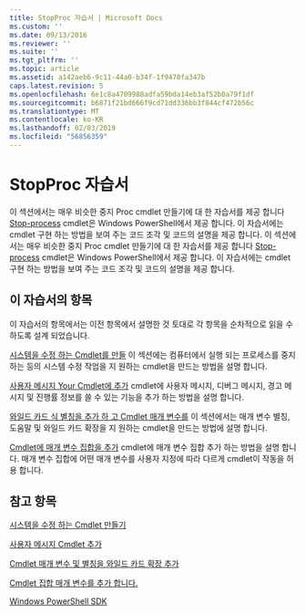 ```yaml
---
title: StopProc 자습서 | Microsoft Docs
ms.custom: ''
ms.date: 09/13/2016
ms.reviewer: ''
ms.suite: ''
ms.tgt_pltfrm: ''
ms.topic: article
ms.assetid: a142aeb6-9c11-44a0-b34f-1f9470fa347b
caps.latest.revision: 5
ms.openlocfilehash: 6e1c8a4709988adfa59bda14eb3af52b0a79f1df
ms.sourcegitcommit: b6871f21bd666f9cd71dd336bb3f844cf472b56c
ms.translationtype: MT
ms.contentlocale: ko-KR
ms.lasthandoff: 02/03/2019
ms.locfileid: "56856359"
---
```

# <a name="stopproc-tutorial"></a>StopProc 자습서

이 섹션에서는 매우 비슷한 중지 Proc cmdlet 만들기에 대 한 자습서를 제공 합니다 [Stop-process](/powershell/module/Microsoft.PowerShell.Management/Stop-Process) cmdlet은 Windows PowerShell에서 제공 합니다. 이 자습서에는 cmdlet 구현 하는 방법을 보여 주는 코드 조각 및 코드의 설명을 제공 합니다.
이 섹션에서는 매우 비슷한 중지 Proc cmdlet 만들기에 대 한 자습서를 제공 합니다 [Stop-process](/powershell/module/Microsoft.PowerShell.Management/Stop-Process) cmdlet은 Windows PowerShell에서 제공 합니다. 이 자습서에는 cmdlet 구현 하는 방법을 보여 주는 코드 조각 및 코드의 설명을 제공 합니다.

## <a name="topics-in-this-tutorial"></a>이 자습서의 항목

이 자습서의 항목에서는 이전 항목에서 설명한 것 토대로 각 항목을 순차적으로 읽을 수 하도록 설계 되었습니다.

[시스템을 수정 하는 Cmdlet를 만들](./creating-a-cmdlet-that-modifies-the-system.md) 이 섹션에는 컴퓨터에서 실행 되는 프로세스를 중지 하는 등의 시스템 수정 작업을 지 원하는 cmdlet을 만드는 방법을 설명 합니다.

[사용자 메시지 Your Cmdlet에 추가](./adding-user-messages-to-your-cmdlet.md) cmdlet에 사용자 메시지, 디버그 메시지, 경고 메시지 및 진행률 정보를 쓸 수 있는 기능을 추가 하는 방법을 설명 합니다.

[와일드 카드 식 별칭을 추가 하 고 Cmdlet 매개 변수를](./adding-aliases-wildcard-expansion-and-help-to-cmdlet-parameters.md) 이 섹션에서는 매개 변수 별칭, 도움말 및 와일드 카드 확장을 지 원하는 cmdlet을 만드는 방법에 설명 합니다.

[Cmdlet에 매개 변수 집합을 추가](./adding-parameter-sets-to-a-cmdlet.md) cmdlet에 매개 변수 집합 추가 하는 방법을 설명 합니다. 매개 변수 집합에 어떤 매개 변수를 사용자 지정에 따라 다르게 cmdlet이 작동을 허용 합니다.

## <a name="see-also"></a>참고 항목

[시스템을 수정 하는 Cmdlet 만들기](./creating-a-cmdlet-that-modifies-the-system.md)

[사용자 메시지 Cmdlet 추가](./adding-user-messages-to-your-cmdlet.md)

[Cmdlet 매개 변수 및 별칭을 와일드 카드 확장 추가](./adding-aliases-wildcard-expansion-and-help-to-cmdlet-parameters.md)

[Cmdlet 집합 매개 변수를 추가 합니다.](./adding-parameter-sets-to-a-cmdlet.md)

[Windows PowerShell SDK](../windows-powershell-reference.md)
